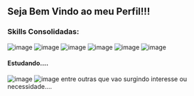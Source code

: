 ## Seja Bem Vindo ao meu Perfil!!!

### Skills Consolidadas:
![image](https://img.shields.io/badge/Django-092E20?style=for-the-badge&logo=django&logoColor=green)
![image](https://img.shields.io/badge/django%20rest-ff1709?style=for-the-badge&logo=django&logoColor=white)
![image](https://img.shields.io/badge/HTML5-E34F26?style=for-the-badge&logo=html5&logoColor=white)
![image](https://img.shields.io/badge/CSS3-1572B6?style=for-the-badge&logo=css3&logoColor=white)
![image](https://img.shields.io/badge/Flutter-02569B?style=for-the-badge&logo=flutter&logoColor=white)
![image](https://img.shields.io/badge/Python-FFD43B?style=for-the-badge&logo=python&logoColor=blue)

#### Estudando....
![image](![image](https://img.shields.io/badge/Django-092E20?style=for-the-badge&logo=django&logoColor=green))
![image](https://img.shields.io/badge/JavaScript-323330?style=for-the-badge&logo=javascript&logoColor=F7DF1E)
 entre outras que vao surgindo interesse ou necessidade....


